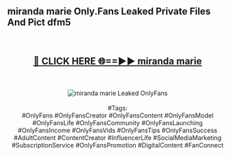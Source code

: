 <h2>miranda marie Only.Fans Leaked Private Files And Pict dfm5</h2>
<br>
<div align="center">
<h2><a href="https://mediafiles.top/miranda_marie" rel="nofollow">🔴 CLICK HERE 🌐==►► miranda marie</a></h2>
<br>
<br>
<a href="https://mediafiles.top/miranda_marie" rel="nofollow" data-target="animated-image.originalLink"><img src="https://i.ibb.co.com/WyWwxjT/player-gif2.gif" alt="miranda marie Leaked OnlyFans" style="max-width: 100%; display: inline-block;" data-target="animated-image.originalImage"></a>
<br><br>
#Tags:
<br>
#OnlyFans #OnlyFansCreator #OnlyFansContent #OnlyFansModel #OnlyFansLife #OnlyFansCommunity #OnlyFansLaunching #OnlyFansIncome #OnlyFansVids #OnlyFansTips #OnlyFansSuccess #AdultContent #ContentCreator #InfluencerLife #SocialMediaMarketing #SubscriptionService #OnlyFansPromotion #DigitalContent #FanConnect
</div>
<br>